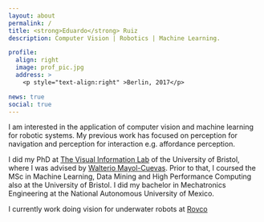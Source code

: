 ```yaml
---
layout: about
permalink: /
title: <strong>Eduardo</strong> Ruiz
description: Computer Vision | Robotics | Machine Learning.

profile:
  align: right
  image: prof_pic.jpg
  address: >
    <p style="text-align:right" >Berlin, 2017</p>

news: true
social: true
---
```


<!-- Write your biography here. Tell the world about yourself. Link to your favorite [subreddit](http://reddit.com){:target="\_blank"}. You can put a picture in, too. The code is already in, just name your picture `prof_pic.jpg` and put it in the `img/` folder. -->
 I am interested in the application of computer vision and machine learning for robotic systems. My previous work has focused on perception for navigation and perception for interaction e.g. affordance perception.

 I did my PhD at [The Visual Information Lab](https://vilab.blogs.bristol.ac.uk/) of the University of Bristol, where I was advised by [Walterio Mayol-Cuevas](http://people.cs.bris.ac.uk/~wmayol). Prior to that, I coursed the MSc in Machine Learning, Data Mining and High Performance Computing also at the University of Bristol. I did my bachelor in Mechatronics Engineering at the National Autonomous University of Mexico.

 I currently work doing vision for underwater robots at [Rovco](https://www.rovco.com/)
<!-- Put your address / P.O. box / other info right below your picture. You can also disable any these elements by editing `profile` property of the YAML header of your `_pages/about.md`. Edit `_bibliography/papers.bib` and Jekyll will render your [publications page](/al-folio/publications/) automatically. -->

<!-- Link to your social media connections, too. This theme is set up to use [Font Awesome icons](http://fortawesome.github.io/Font-Awesome/){:target="\_blank"} and [Academicons](https://jpswalsh.github.io/academicons/){:target="\_blank"}, like the ones below. Add your Facebook, Twitter, LinkedIn, Google Scholar, or just disable all of them. -->
